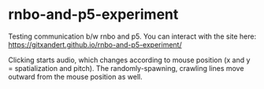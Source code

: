 # rnbo-and-p5-experiment

Testing communication b/w rnbo and p5. You can interact with the site here: https://gitxandert.github.io/rnbo-and-p5-experiment/

Clicking starts audio, which changes according to mouse position (x and y = spatialization and pitch). The randomly-spawning, crawling lines move outward from the mouse position as well.
